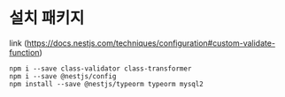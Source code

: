 # 설치 패키지

link (https://docs.nestjs.com/techniques/configuration#custom-validate-function)

```
npm i --save class-validator class-transformer
npm i --save @nestjs/config
npm install --save @nestjs/typeorm typeorm mysql2
```
